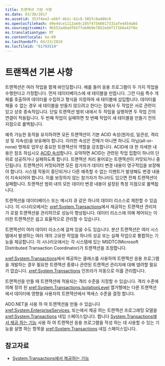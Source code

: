 ```yaml
---
title: 트랜잭션 기본 사항
ms.date: 03/30/2017
ms.assetid: 353f4ee2-e6bf-4b1c-b1c8-385fc8a486c0
ms.openlocfilehash: 49e44ce1112a44c105f47560017331afe4454a0d
ms.sourcegitcommit: 9b552addadfb57fab0b9e7852ed4f1f1b8a42f8e
ms.translationtype: MT
ms.contentlocale: ko-KR
ms.lasthandoff: 04/23/2019
ms.locfileid: "61793519"
---
```

# <a name="transaction-fundamentals"></a>트랜잭션 기본 사항
트랜잭션은 여러 작업을 함께 바인딩합니다. 예를 들어 응용 프로그램이 두 가지 작업을 수행한다고 가정합니다. 먼저 데이터베이스에 새 테이블을 만듭니다. 그런 다음 특수 개체를 호출하여 데이터를 수집하고 형식을 지정하여 새 테이블에 삽입합니다. 데이터를 채울 수 없는 경우 새 테이블을 만들지 않으려고 한다는 점에서 두 작업은 서로 관련이 있고 상호 종속적입니다. 단일 트랜잭션 범위 내에서 두 작업을 실행하면 두 작업 간의 연결이 적용됩니다. 두 번째 작업이 실패하면 첫 번째 작업이 새 테이블을 만들기 전의 지점으로 롤백됩니다.  
  
 예측 가능한 동작을 유지하려면 모든 트랜잭션이 기본 ACID 속성(원자성, 일관성, 격리성 및 지속성)을 보유해야 합니다. 이러한 속성은 전체가 아니면 하나도 아님(all-or-none) 명제로 업무상 중요한 트랜잭션의 역할을 강조합니다. ACID에 대 한 자세한 내용은 참조 하십시오 [ACID 속성](https://go.microsoft.com/fwlink/?LinkId=98791)합니다. 요약하면 ACID는 관련된 작업 집합이 하나의 단위로 성공하거나 실패하도록 합니다. 트랜잭션 처리 용어로는 트랜잭션이 커밋되거나 중단됩니다. 트랜잭션이 커밋되려면 모든 참가자가 데이터 변경 내용이 영구적임을 보장해야 합니다. 시스템 작동이 중단되거나 다른 예측할 수 없는 이벤트가 발생해도 변경 내용이 지속되어야 합니다. 이를 보장하지 않는 참가자가 하나라도 있으면 전체 트랜잭션이 실패합니다. 트랜잭션 범위 내의 모든 데이터 변경 내용이 설정된 특정 지점으로 롤백됩니다.  
  
 트랜잭션을 데이터베이스 또는 메시지 큐 같은 하나의 데이터 리소스로 제한할 수 있습니다. 이 시나리오에서는 <xref:System.Transactions>에서 제공하는 트랜잭션 관리자가 로컬 트랜잭션을 관리하므로 성능이 향상됩니다. 데이터 리소스에 의해 제어되는 이러한 트랜잭션은 쉽고 효율적으로 관리할 수 있습니다.  
  
 트랜잭션이 여러 데이터 리소스에 걸쳐 있을 수도 있습니다. 분산 트랜잭션은 여러 시스템에서 발생하는 여러 개의 고유한 작업을 하나의 성공 또는 실패 작업으로 통합하는 기능을 제공합니다. 이 시나리오에서는 각 시스템에 있는 MSDTC(Microsoft Distributed Transaction Coordinator)가 트랜잭션을 조정합니다.  
  
 <xref:System.Transactions>에서 제공하는 클래스를 사용하여 트랜잭션 응용 프로그램을 개발하는 경우 필요한 트랜잭션 종류나 관련된 트랜잭션 관리자에 대해 염려할 필요가 없습니다. <xref:System.Transactions> 인프라가 자동으로 이를 관리합니다.  
  
 트랜잭션을 만들 때 트랜잭션에 적용되는 격리 수준을 지정할 수 있습니다. 격리 수준에 의해 정의 된 <xref:System.Transactions.IsolationLevel> 열거형에는 다른 트랜잭션에서 데이터에 영향을 사용자의 트랜잭션에서 액세스 수준을 결정 합니다.  
  
 ADO.NET을 사용 하 여 트랜잭션을 만들 수 있습니다 <xref:System.EnterpriseServices>, 또는에서 제공 하는 트랜잭션 프로그래밍 모델을 <xref:System.Transactions> 네임 스페이스입니다. 합니다 [System.Transactions에서 제공 하는 기능](../../../../docs/framework/data/transactions/features-provided-by-system-transactions.md) 사용 하 여 트랜잭션 응용 프로그램을 작성 하는 데 사용할 수 있는 기능을 설명 하는 항목을 <xref:System.Transactions> 네임 스페이스입니다.  
  
## <a name="see-also"></a>참고자료

- [System.Transactions에서 제공하는 기능](../../../../docs/framework/data/transactions/features-provided-by-system-transactions.md)
